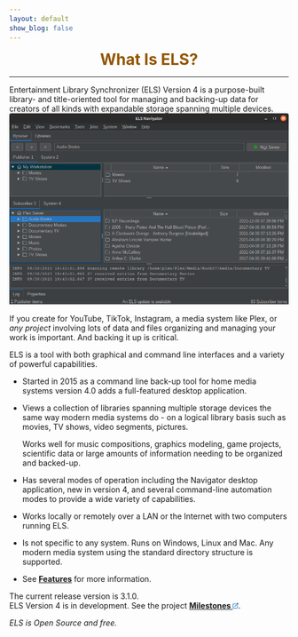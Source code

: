 ```yaml
---
layout: default
show_blog: false
---
```


<center><span style="font-size: 28px; font-face: bold; font-weight: bold; margin-top: 10px; color: #925600;">What Is ELS?</span></center>
<hr/>
Entertainment Library Synchronizer (ELS) Version 4 is a purpose-built library- and title-oriented tool for managing and backing-up data
for creators of all kinds with expandable storage spanning multiple devices.

<img src="assets/images/screenshot-main.png" border="0"/>

If you create for YouTube, TikTok, Instagram, a media system like Plex, or _any project_ involving lots of data and files 
organizing and managing your work is important. And backing it up is critical. 

ELS is a tool with both graphical and command line interfaces and a variety of powerful capabilities.

 * Started in 2015 as a command line back-up tool for home media systems version 4.0 adds a full-featured desktop application.

 * Views a collection of libraries spanning multiple storage devices the same way modern media systems do - on a logical library basis 
   such as movies, TV shows, video segments, pictures.
   
   Works well for music compositions, graphics modeling, game projects, scientific data or large amounts of information 
   needing to be organized and backed-up.

 * Has several modes of operation including the Navigator desktop application, new in version 4, and several command-line automation modes to provide a 
  wide variety of capabilities.

 * Works locally or remotely over a LAN or the Internet with two computers running ELS.

 * Is not specific to any system. Runs on Windows, Linux and Mac. Any modern media system using the standard directory structure is supported.

 * See [<b>Features</b>](features.md) for more information.

The current release version is 3.1.0.<br/>
ELS Version 4 is in development. See the project
<a href="{{ site.milestones_url }}" target="_blank"><b>Milestones <img src="assets/images/link.png" alt="" title="On GitHub" align="bottom"  border="0"></b></a>.

_ELS is Open Source and free._
